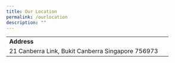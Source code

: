 ```yaml
---
title: Our Location
permalink: /ourlocation
description: ""
---
```

<table width="100%" border="0">
<tbody>
<tr>
<td colspan="2">
<b>Address</b>
</td>
</tr>
<tr>
<td>21 Canberra Link, Bukit Canberra Singapore 756973
</td><td>&nbsp;</td>
</tr>
</tbody>
</table>
<br>